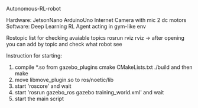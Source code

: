 Autonomous-RL-robot

Hardware:
    JetsonNano
    ArduinoUno
    Internet Camera with mic
    2 dc motors
Software:
    Deep Learning RL Agent acting in gym-like env

Rostopic list for checking avaiable topics
rosrun rviz rviz -> after opening you can add by topic and check what robot see

Instruction for starting:
1. compile *.so from gazebo_plugins cmake CMakeLists.txt ./build and then make
2. move libmove_plugin.so to ros/noetic/lib
3. start 'roscore' and wait
4. start 'rosrun gazebo_ros gazebo training_world.xml' and wait
5. start the main script
